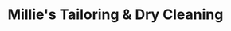 ---
title: "Millie's Tailoring & Dry Cleaning"
url: /arlington/millies-tailoring-and-dry-cleaning/
shop: laundry
---